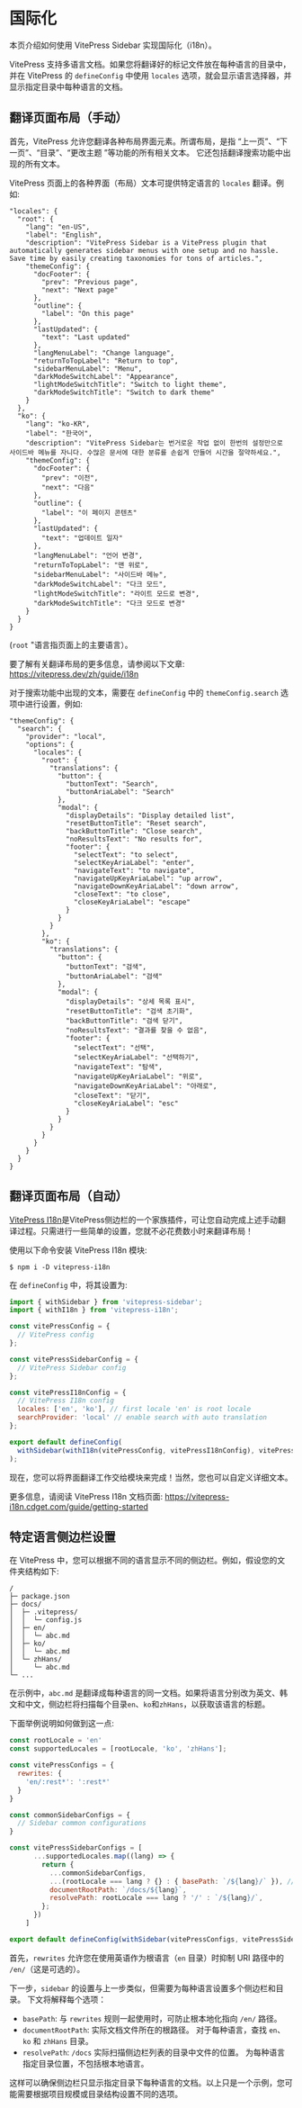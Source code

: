 # 国际化

本页介绍如何使用 VitePress Sidebar 实现国际化（i18n）。

VitePress 支持多语言文档。如果您将翻译好的标记文件放在每种语言的目录中，并在 VitePress 的 `defineConfig` 中使用 `locales` 选项，就会显示语言选择器，并显示指定目录中每种语言的文档。

## 翻译页面布局（手动）

首先，VitePress 允许您翻译各种布局界面元素。所谓布局，是指 “上一页”、“下一页”、“目录”、“更改主题 ”等功能的所有相关文本。 它还包括翻译搜索功能中出现的所有文本。

VitePress 页面上的各种界面（布局）文本可提供特定语言的 `locales` 翻译。例如:

```text
"locales": {
  "root": {
    "lang": "en-US",
    "label": "English",
    "description": "VitePress Sidebar is a VitePress plugin that automatically generates sidebar menus with one setup and no hassle. Save time by easily creating taxonomies for tons of articles.",
    "themeConfig": {
      "docFooter": {
        "prev": "Previous page",
        "next": "Next page"
      },
      "outline": {
        "label": "On this page"
      },
      "lastUpdated": {
        "text": "Last updated"
      },
      "langMenuLabel": "Change language",
      "returnToTopLabel": "Return to top",
      "sidebarMenuLabel": "Menu",
      "darkModeSwitchLabel": "Appearance",
      "lightModeSwitchTitle": "Switch to light theme",
      "darkModeSwitchTitle": "Switch to dark theme"
    }
  },
  "ko": {
    "lang": "ko-KR",
    "label": "한국어",
    "description": "VitePress Sidebar는 번거로운 작업 없이 한번의 설정만으로 사이드바 메뉴를 자니다. 수많은 문서에 대한 분류를 손쉽게 만들어 시간을 절약하세요.",
    "themeConfig": {
      "docFooter": {
        "prev": "이전",
        "next": "다음"
      },
      "outline": {
        "label": "이 페이지 콘텐츠"
      },
      "lastUpdated": {
        "text": "업데이트 일자"
      },
      "langMenuLabel": "언어 변경",
      "returnToTopLabel": "맨 위로",
      "sidebarMenuLabel": "사이드바 메뉴",
      "darkModeSwitchLabel": "다크 모드",
      "lightModeSwitchTitle": "라이트 모드로 변경",
      "darkModeSwitchTitle": "다크 모드로 변경"
    }
  }
}
```

(`root` "语言指页面上的主要语言）。

要了解有关翻译布局的更多信息，请参阅以下文章: https://vitepress.dev/zh/guide/i18n

对于搜索功能中出现的文本，需要在 `defineConfig` 中的 `themeConfig.search` 选项中进行设置，例如:

```text
"themeConfig": {
  "search": {
    "provider": "local",
    "options": {
      "locales": {
        "root": {
          "translations": {
            "button": {
              "buttonText": "Search",
              "buttonAriaLabel": "Search"
            },
            "modal": {
              "displayDetails": "Display detailed list",
              "resetButtonTitle": "Reset search",
              "backButtonTitle": "Close search",
              "noResultsText": "No results for",
              "footer": {
                "selectText": "to select",
                "selectKeyAriaLabel": "enter",
                "navigateText": "to navigate",
                "navigateUpKeyAriaLabel": "up arrow",
                "navigateDownKeyAriaLabel": "down arrow",
                "closeText": "to close",
                "closeKeyAriaLabel": "escape"
              }
            }
          }
        },
        "ko": {
          "translations": {
            "button": {
              "buttonText": "검색",
              "buttonAriaLabel": "검색"
            },
            "modal": {
              "displayDetails": "상세 목록 표시",
              "resetButtonTitle": "검색 초기화",
              "backButtonTitle": "검색 닫기",
              "noResultsText": "결과를 찾을 수 없음",
              "footer": {
                "selectText": "선택",
                "selectKeyAriaLabel": "선택하기",
                "navigateText": "탐색",
                "navigateUpKeyAriaLabel": "위로",
                "navigateDownKeyAriaLabel": "아래로",
                "closeText": "닫기",
                "closeKeyAriaLabel": "esc"
              }
            }
          }
        }
      }
    }
  }
}
```

## 翻译页面布局（自动）

[VitePress I18n](https://vitepress-i18n.cdget.com)是VitePress侧边栏的一个家族插件，可让您自动完成上述手动翻译过程。只需进行一些简单的设置，您就不必花费数小时来翻译布局！

使用以下命令安装 VitePress I18n 模块:

```shell
$ npm i -D vitepress-i18n
```

在 `defineConfig` 中，将其设置为:

```javascript
import { withSidebar } from 'vitepress-sidebar';
import { withI18n } from 'vitepress-i18n';

const vitePressConfig = {
  // VitePress config
};

const vitePressSidebarConfig = {
  // VitePress Sidebar config
};

const vitePressI18nConfig = {
  // VitePress I18n config
  locales: ['en', 'ko'], // first locale 'en' is root locale
  searchProvider: 'local' // enable search with auto translation
};

export default defineConfig(
  withSidebar(withI18n(vitePressConfig, vitePressI18nConfig), vitePressSidebarConfig)
);
```

现在，您可以将界面翻译工作交给模块来完成！当然，您也可以自定义详细文本。

更多信息，请阅读 VitePress I18n 文档页面: https://vitepress-i18n.cdget.com/guide/getting-started

## 特定语言侧边栏设置

在 VitePress 中，您可以根据不同的语言显示不同的侧边栏。例如，假设您的文件夹结构如下:

```text
/
├─ package.json
├─ docs/
│  ├─ .vitepress/
│  │  └─ config.js
│  ├─ en/
│  │  └─ abc.md
│  ├─ ko/
│  │  └─ abc.md
│  └─ zhHans/
│     └─ abc.md
└─ ...
```

在示例中，`abc.md` 是翻译成每种语言的同一文档。如果将语言分别改为英文、韩文和中文，侧边栏将扫描每个目录`en`、`ko`和`zhHans`，以获取该语言的标题。

下面举例说明如何做到这一点:

```javascript
const rootLocale = 'en'
const supportedLocales = [rootLocale, 'ko', 'zhHans'];

const vitePressConfigs = {
  rewrites: {
    'en/:rest*': ':rest*'
  }
}

const commonSidebarConfigs = {
  // Sidebar common configurations
}

const vitePressSidebarConfigs = [
      ...supportedLocales.map((lang) => {
        return {
          ...commonSidebarConfigs,
          ...(rootLocale === lang ? {} : { basePath: `/${lang}/` }), // If using `rewrites` option
          documentRootPath: `/docs/${lang}`,
          resolvePath: rootLocale === lang ? '/' : `/${lang}/`,
        };
      })
    ]

export default defineConfig(withSidebar(vitePressConfigs, vitePressSidebarConfigs)
```

首先，`rewrites` 允许您在使用英语作为根语言（`en` 目录）时抑制 URI 路径中的 `/en/`（这是可选的）。

下一步，`sidebar` 的设置与上一步类似，但需要为每种语言设置多个侧边栏和目录。 下文将解释每个选项：

- `basePath`: 与 `rewrites` 规则一起使用时，可防止根本地化指向 `/en/` 路径。
- `documentRootPath`: 实际文档文件所在的根路径。 对于每种语言，查找 `en`、`ko` 和 `zhHans` 目录。
- `resolvePath`: `/docs` 实际扫描侧边栏列表的目录中文件的位置。 为每种语言指定目录位置，不包括根本地语言。

这样可以确保侧边栏只显示指定目录下每种语言的文档。以上只是一个示例，您可能需要根据项目规模或目录结构设置不同的选项。
